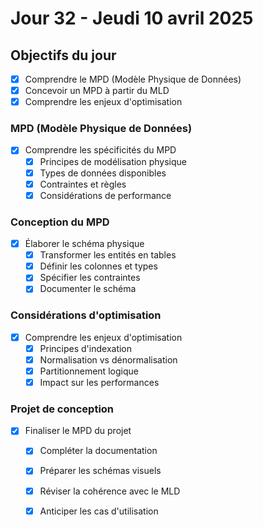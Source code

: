 # Jour 32 - Jeudi 10 avril 2025

## Objectifs du jour
- [X] Comprendre le MPD (Modèle Physique de Données)
- [X] Concevoir un MPD à partir du MLD
- [X] Comprendre les enjeux d'optimisation

### MPD (Modèle Physique de Données)
- [X] Comprendre les spécificités du MPD
  - [X] Principes de modélisation physique
  - [X] Types de données disponibles
  - [X] Contraintes et règles
  - [X] Considérations de performance

### Conception du MPD
- [X] Élaborer le schéma physique
  - [X] Transformer les entités en tables
  - [X] Définir les colonnes et types
  - [X] Spécifier les contraintes
  - [X] Documenter le schéma

### Considérations d'optimisation
- [X] Comprendre les enjeux d'optimisation
  - [X] Principes d'indexation
  - [X] Normalisation vs dénormalisation
  - [X] Partitionnement logique
  - [X] Impact sur les performances

### Projet de conception
- [X] Finaliser le MPD du projet
  - [X] Compléter la documentation
  - [X] Préparer les schémas visuels
  - [X] Réviser la cohérence avec le MLD
  - [X] Anticiper les cas d'utilisation

